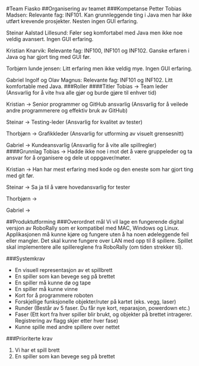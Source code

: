 #Team Fiasko
##Organisering av teamet
###Kompetanse
Petter Tobias Madsen:
Relevante fag: INF101. Kan grunnleggende ting i Java men har ikke utført krevende prosjekter. Nesten ingen GUI erfaring.

Steinar Aalstad Lillesund:
Føler seg komfortabel med Java men ikke noe veldig avansert. Ingen GUI erfaring.

Kristian Knarvik:
Relevante fag: INF100, INF101 og INF102. Ganske erfaren i Java og har gjort ting med GUI før.

Torbjørn lunde jensen:
Litt erfaring men ikke veldig mye. Ingen GUI erfaring.

Gabriel Ingolf og Olav Magnus:
Relevante fag: INF101 og INF102. Litt komfortable med Java.
###Roller
####Titler
Tobias -> Team leder (Ansvarlig for å vite hva alle gjør og burde gjøre til enhver tid)

Kristian -> Senior programmer og GitHub ansvarlig (Ansvarlig for å veilede andre programmerere og effektiv bruk av GitHub)

Steinar -> Testing-leder (Ansvarlig for kvalitet av tester)

Thorbjørn -> Grafikkleder (Ansvarlig for utforming av visuelt grensesnitt)

Gabriel -> Kundeansvarlig (Ansvarlig for å vite alle spillregler)
####Grunnlag
Tobias -> Hadde ikke noe i mot det å være gruppeleder og ta ansvar for å organisere og dele ut oppgaver/møter.

Kristian -> Han har mest erfaring med kode og den eneste som har gjort ting med git før.

Steinar -> Sa ja til å være hovedansvarlig for tester

Thorbjørn -> 

Gabriel -> 

##Produktutforming
###Overordnet mål
Vi vil lage en fungerende digital versjon av RoboRally som er kompatibel med MAC, Windows og Linux.
Applikasjonen må kunne kjøre og fungere uten å ha noen ødeleggende feil eller mangler.
Det skal kunne fungere over LAN med opp til 8 spillere.
Spillet skal implementere alle spillereglene fra RoboRally (om tiden strekker til).

###Systemkrav
* En visuell representasjon av et spillbrett
* En spiller som kan bevege seg på brettet
* En spiller må kunne dø og tape
* En spiller må kunne vinne
* Kort for å programmere roboten 
* Forskjellige funksjonelle objekter/ruter på kartet (eks. vegg, laser)
* Runder (Består av 5 faser. Du får nye kort, reparasjon, powerdown etc.)
* Faser (Ett kort fra hver spiller blir brukt, og objekter på brettet intragerer. Registrering av flagg skjer etter hver fase)
* Kunne spille med andre spillere over nettet

###Prioriterte krav
1. Vi har et spill brett
2. En spiller som kan bevege seg på brettet
